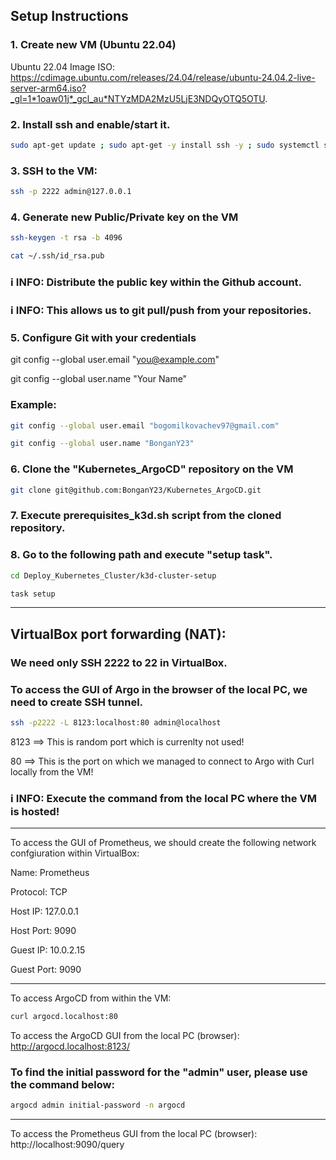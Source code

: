 ## Setup Instructions

### 1. Create new VM (Ubuntu 22.04)

Ubuntu 22.04 Image ISO: https://cdimage.ubuntu.com/releases/24.04/release/ubuntu-24.04.2-live-server-arm64.iso?_gl=1*1oaw01j*_gcl_au*NTYzMDA2MzU5LjE3NDQyOTQ5OTU.

### 2. Install ssh and enable/start it.

```bash
sudo apt-get update ; sudo apt-get -y install ssh -y ; sudo systemctl start ssh ; sudo systemctl enable ssh ; sudo systemctl status ssh
```

### 3. SSH to the VM:

```bash
ssh -p 2222 admin@127.0.0.1
```

### 4. Generate new Public/Private key on the VM
```bash
ssh-keygen -t rsa -b 4096
```
```bash
cat ~/.ssh/id_rsa.pub
```

### ℹ️ INFO: Distribute the public key within the Github account.

### ℹ️ INFO: This allows us to git pull/push from your repositories.

### 5. Configure Git with your credentials

git config --global user.email "you@example.com"

git config --global user.name "Your Name"

### Example:

```bash
git config --global user.email "bogomilkovachev97@gmail.com"
```
```bash
git config --global user.name "BonganY23"
```

### 6. Clone the "Kubernetes_ArgoCD" repository on the VM

```bash
git clone git@github.com:BonganY23/Kubernetes_ArgoCD.git
```

### 7. Execute prerequisites_k3d.sh script from the cloned repository.
### 8. Go to the following path and execute "setup task".

```bash
cd Deploy_Kubernetes_Cluster/k3d-cluster-setup
```
```bash
task setup
```
---------------------------------------------------------------------------------------------------------------------------------------------------

## VirtualBox port forwarding (NAT):

### We need only SSH 2222 to 22 in VirtualBox.

### To access the GUI of Argo in the browser of the local PC, we need to create SSH tunnel.

```bash
ssh -p2222 -L 8123:localhost:80 admin@localhost
```

8123 ==> This is random port which is currenlty not used! 

80 ==> This is the port on which we managed to connect to Argo with Curl locally from the VM!

### ℹ️ INFO: Execute the command from the local PC where the VM is hosted!

---------------------------------------------------------------------------------------------------------

To access the GUI of Prometheus, we should create the following network confgiuration within VirtualBox:

Name: Prometheus

Protocol: TCP

Host IP: 127.0.0.1

Host Port: 9090

Guest IP: 10.0.2.15

Guest Port: 9090

---------------------------------------------------------------------------------------------------------------------------------------------------

To access ArgoCD from within the VM:

```bash
curl argocd.localhost:80
```

To access the ArgoCD GUI from the local PC (browser):
http://argocd.localhost:8123/

### To find the initial password for the "admin" user, please use the command below:
```bash
argocd admin initial-password -n argocd
```

---------------------------------------------------------------------------------------------------------------------------------------------------

To access the Prometheus GUI from the local PC (browser):
http://localhost:9090/query
